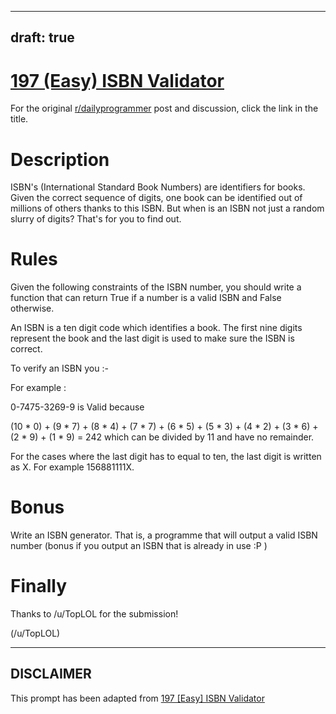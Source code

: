 ---
draft: true
----

# [197 (Easy) ISBN Validator](https://www.reddit.com/r/dailyprogrammer/comments/2s7ezp/20150112_challenge_197_easy_isbn_validator/)

For the original [r/dailyprogrammer](https://www.reddit.com/r/dailyprogrammer/) post and discussion, click the link in the title.

# Description
ISBN's (International Standard Book Numbers) are identifiers for books. Given the correct sequence of digits, one book can be identified out of millions of others thanks to this ISBN. But when is an ISBN not just a random slurry of digits? That's for you to find out.

# Rules
Given the following constraints of the ISBN number, you should write a function that can return True if a number is a valid ISBN and False otherwise.

An ISBN is a ten digit code which identifies a book. The first nine digits represent the book and the last digit is used to make sure the ISBN is correct.

To verify an ISBN you :-

For example :

0-7475-3269-9 is Valid because 

(10 * 0) + (9 * 7) + (8 * 4) + (7 * 7) + (6 * 5) + (5 * 3) + (4 * 2) + (3 * 6) + (2 * 9) + (1 * 9) = 242 which can be divided by 11 and have no remainder. 

For the cases where the last digit has to equal to ten, the last digit is written as X. For example 156881111X.

# Bonus
Write an ISBN generator. That is, a programme that will output a valid ISBN number (bonus if you output an ISBN that is already in use :P )

# Finally
Thanks to /u/TopLOL for the submission!

(/u/TopLOL)

----
## **DISCLAIMER**
This prompt has been adapted from [197 [Easy] ISBN Validator](https://www.reddit.com/r/dailyprogrammer/comments/2s7ezp/20150112_challenge_197_easy_isbn_validator/
)
